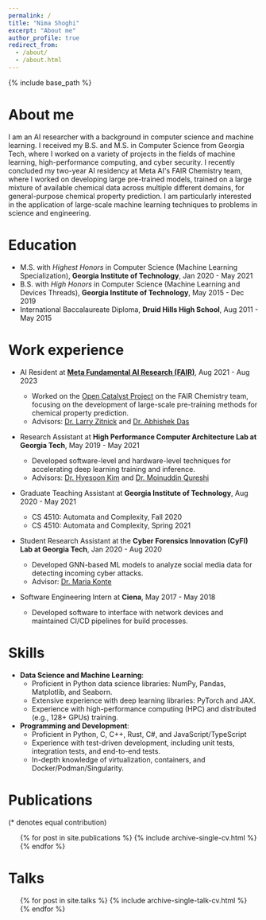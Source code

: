```yaml
---
permalink: /
title: "Nima Shoghi"
excerpt: "About me"
author_profile: true
redirect_from:
  - /about/
  - /about.html
---
```


{% include base_path %}

About me
======
I am an AI researcher with a background in computer science and machine learning. I received my B.S. and M.S. in Computer Science from Georgia Tech, where I worked on a variety of projects in the fields of machine learning, high-performance computing, and cyber security. I recently concluded my two-year AI residency at Meta AI's FAIR Chemistry team, where I worked on developing large pre-trained models, trained on a large mixture of available chemical data across multiple different domains, for general-purpose chemical property prediction. I am particularly interested in the application of large-scale machine learning techniques to problems in science and engineering.

Education
======
* M.S. with *Highest Honors* in Computer Science (Machine Learning Specialization), **Georgia Institute of Technology**, Jan 2020 - May 2021
* B.S. with *High Honors* in Computer Science (Machine Learning and Devices Threads), **Georgia Institute of Technology**, May 2015 - Dec 2019
* International Baccalaureate Diploma, **Druid Hills High School**, Aug 2011 - May 2015

Work experience
======
* AI Resident at **[Meta Fundamental AI Research (FAIR)](https://ai.meta.com/research/)**, Aug 2021 - Aug 2023
  * Worked on the [Open Catalyst Project](https://opencatalystproject.org/index.html) on the FAIR Chemistry team, focusing on the development of large-scale pre-training methods for chemical property prediction.
  * Advisors: [Dr. Larry Zitnick](http://larryzitnick.org/) and [Dr. Abhishek Das](https://abhishekdas.com/)

* Research Assistant at **High Performance Computer Architecture Lab at Georgia Tech**, May 2019 - May 2021
  * Developed software-level and hardware-level techniques for accelerating deep learning training and inference.
  * Advisors: [Dr. Hyesoon Kim](https://www.cc.gatech.edu/~hyesoon/) and [Dr. Moinuddin Qureshi](https://www.cc.gatech.edu/~mqureshi/)

* Graduate Teaching Assistant at **Georgia Institute of Technology**, Aug 2020 - May 2021
  * CS 4510: Automata and Complexity, Fall 2020
  * CS 4510: Automata and Complexity, Spring 2021

* Student Research Assistant at the **Cyber Forensics Innovation (CyFI) Lab at Georgia Tech**, Jan 2020 - Aug 2020
  * Developed GNN-based ML models to analyze social media data for detecting incoming cyber attacks.
  * Advisor: [Dr. Maria Konte](https://mkonte.github.io/)

* Software Engineering Intern at **Ciena**, May 2017 - May 2018
  * Developed software to interface with network devices and maintained CI/CD pipelines for build processes.

Skills
======
* **Data Science and Machine Learning**:
  * Proficient in Python data science libraries: NumPy, Pandas, Matplotlib, and Seaborn.
  * Extensive experience with deep learning libraries: PyTorch and JAX.
  * Experience with high-performance computing (HPC) and distributed (e.g., 128+ GPUs) training.
* **Programming and Development**:
  * Proficient in Python, C, C++, Rust, C\#, and JavaScript/TypeScript
  * Experience with test-driven development, including unit tests, integration tests, and end-to-end tests.
  * In-depth knowledge of virtualization, containers, and Docker/Podman/Singularity.

Publications
======
(* denotes equal contribution)

  <ul>{% for post in site.publications %}
    {% include archive-single-cv.html %}
  {% endfor %}</ul>

Talks
======
  <ul>{% for post in site.talks %}
    {% include archive-single-talk-cv.html %}
  {% endfor %}</ul>
